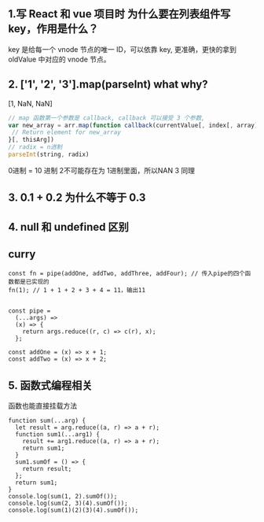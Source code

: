 ## 1.写 React 和 vue 项目时 为什么要在列表组件写 key，作用是什么？

key 是给每一个 vnode 节点的唯一 ID，可以依靠 key, 更准确，更快的拿到 oldValue 中对应的 vnode 节点。

## 2. ['1', '2', '3'].map(parseInt) what why?

[1, NaN, NaN]

```Javascript
// map 函数第一个参数是 callback, callback 可以接受 3 个参数,
var new_array = arr.map(function callback(currentValue[, index[, array]]) {
 // Return element for new_array
}[, thisArg])
// radix = n进制
parseInt(string, radix)
```
0进制 = 10 进制
2不可能存在为 1进制里面，所以NAN
3 同理 

## 3. 0.1 + 0.2 为什么不等于 0.3

## 4. null 和 undefined 区别


## curry

```JS
const fn = pipe(addOne, addTwo, addThree, addFour); // 传入pipe的四个函数都是已实现的
fn(1); // 1 + 1 + 2 + 3 + 4 = 11，输出11


const pipe =
  (...args) =>
  (x) => {
    return args.reduce((r, c) => c(r), x);
  };

const addOne = (x) => x + 1;
const addTwo = (x) => x + 2;
```

## 5. 函数式编程相关
函数也能直接挂载方法
```JS
function sum(...arg) {
  let result = arg.reduce((a, r) => a + r);
  function sum1(...arg1) {
    result += arg1.reduce((a, r) => a + r);
    return sum1;
  }
  sum1.sumOf = () => {
    return result;
  };
  return sum1;
}
console.log(sum(1, 2).sumOf());
console.log(sum(2, 3)(4).sumOf());
console.log(sum(1)(2)(3)(4).sumOf());
```